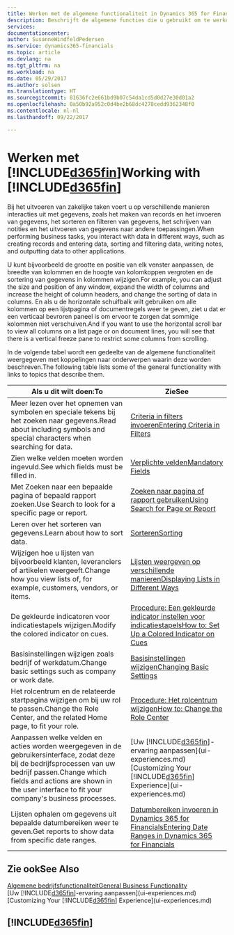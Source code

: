 ```yaml
---
title: Werken met de algemene functionaliteit in Dynamics 365 for Financials | Microsoft Docs
description: Beschrijft de algemene functies die u gebruikt om te werken met gegevens in Financials, zoals waarden invoeren, gegevens sorteren en weergaven wijzigen.
services: 
documentationcenter: 
author: SusanneWindfeldPedersen
ms.service: dynamics365-financials
ms.topic: article
ms.devlang: na
ms.tgt_pltfrm: na
ms.workload: na
ms.date: 05/29/2017
ms.author: solsen
ms.translationtype: HT
ms.sourcegitcommit: 81636fc2e661bd9b07c54da1cd5d0d27e30d01a2
ms.openlocfilehash: 0a50b92a952c0d4be2b68dc4278cedd9362348f0
ms.contentlocale: nl-nl
ms.lasthandoff: 09/22/2017

---
```

# <a name="working-with-included365finincludesd365finlongmdmd"></a><span data-ttu-id="22ad4-103">Werken met [!INCLUDE[d365fin](includes/d365fin_long_md.md)]</span><span class="sxs-lookup"><span data-stu-id="22ad4-103">Working with [!INCLUDE[d365fin](includes/d365fin_long_md.md)]</span></span>
<span data-ttu-id="22ad4-104">Bij het uitvoeren van zakelijke taken voert u op verschillende manieren interacties uit met gegevens, zoals het maken van records en het invoeren van gegevens, het sorteren en filteren van gegevens, het schrijven van notities en het uitvoeren van gegevens naar andere toepassingen.</span><span class="sxs-lookup"><span data-stu-id="22ad4-104">When performing business tasks, you interact with data in different ways, such as creating records and entering data, sorting and filtering data, writing notes, and outputting data to other applications.</span></span>

<span data-ttu-id="22ad4-105">U kunt bijvoorbeeld de grootte en positie van elk venster aanpassen, de breedte van kolommen en de hoogte van kolomkoppen vergroten en de sortering van gegevens in kolommen wijzigen.</span><span class="sxs-lookup"><span data-stu-id="22ad4-105">For example, you can adjust the size and position of any window, expand the width of columns and increase the height of column headers, and change the sorting of data in columns.</span></span> <span data-ttu-id="22ad4-106">En als u de horizontale schuifbalk wilt gebruiken om alle kolommen op een lijstpagina of documentregels weer te geven, ziet u dat er een verticaal bevroren paneel is om ervoor te zorgen dat sommige kolommen niet verschuiven.</span><span class="sxs-lookup"><span data-stu-id="22ad4-106">And if you want to use the horizontal scroll bar to view all columns on a list page or on document lines, you will see that there is a vertical freeze pane to restrict some columns from scrolling.</span></span>

<span data-ttu-id="22ad4-107">In de volgende tabel wordt een gedeelte van de algemene functionaliteit weergegeven met koppelingen naar onderwerpen waarin deze worden beschreven.</span><span class="sxs-lookup"><span data-stu-id="22ad4-107">The following table lists some of the general functionality with links to topics that describe them.</span></span>

| <span data-ttu-id="22ad4-108">Als u dit wilt doen:</span><span class="sxs-lookup"><span data-stu-id="22ad4-108">To</span></span> | <span data-ttu-id="22ad4-109">Zie</span><span class="sxs-lookup"><span data-stu-id="22ad4-109">See</span></span> |
| --- | --- |
| <span data-ttu-id="22ad4-110">Meer lezen over het opnemen van symbolen en speciale tekens bij het zoeken naar gegevens.</span><span class="sxs-lookup"><span data-stu-id="22ad4-110">Read about including symbols and special characters when searching for data.</span></span> |[<span data-ttu-id="22ad4-111">Criteria in filters invoeren</span><span class="sxs-lookup"><span data-stu-id="22ad4-111">Entering Criteria in Filters</span></span>](ui-enter-criteria-filters.md) |
| <span data-ttu-id="22ad4-112">Zien welke velden moeten worden ingevuld.</span><span class="sxs-lookup"><span data-stu-id="22ad4-112">See which fields must be filled in.</span></span> |[<span data-ttu-id="22ad4-113">Verplichte velden</span><span class="sxs-lookup"><span data-stu-id="22ad4-113">Mandatory Fields</span></span>](ui-mandatory-fields.md) |
| <span data-ttu-id="22ad4-114">Met Zoeken naar een bepaalde pagina of bepaald rapport zoeken.</span><span class="sxs-lookup"><span data-stu-id="22ad4-114">Use Search to look for a specific page or report.</span></span> |[<span data-ttu-id="22ad4-115">Zoeken naar pagina of rapport gebruiken</span><span class="sxs-lookup"><span data-stu-id="22ad4-115">Using Search for Page or Report</span></span>](ui-search.md) |
| <span data-ttu-id="22ad4-116">Leren over het sorteren van gegevens.</span><span class="sxs-lookup"><span data-stu-id="22ad4-116">Learn about how to sort data.</span></span> |[<span data-ttu-id="22ad4-117">Sorteren</span><span class="sxs-lookup"><span data-stu-id="22ad4-117">Sorting</span></span>](ui-sorting.md) |
| <span data-ttu-id="22ad4-118">Wijzigen hoe u lijsten van bijvoorbeeld klanten, leveranciers of artikelen weergeeft.</span><span class="sxs-lookup"><span data-stu-id="22ad4-118">Change how you view lists of, for example, customers, vendors, or items.</span></span> |[<span data-ttu-id="22ad4-119">Lijsten weergeven op verschillende manieren</span><span class="sxs-lookup"><span data-stu-id="22ad4-119">Displaying Lists in Different Ways</span></span>](across-display-lists-different-views.md) |
| <span data-ttu-id="22ad4-120">De gekleurde indicatoren voor indicatiestapels wijzigen.</span><span class="sxs-lookup"><span data-stu-id="22ad4-120">Modify the colored indicator on cues.</span></span> |[<span data-ttu-id="22ad4-121">Procedure: Een gekleurde indicator instellen voor indicatiestapels</span><span class="sxs-lookup"><span data-stu-id="22ad4-121">How to: Set Up a Colored Indicator on Cues</span></span>](ui-how-setup-colored-indicator-cues.md) |
| <span data-ttu-id="22ad4-122">Basisinstellingen wijzigen zoals bedrijf of werkdatum.</span><span class="sxs-lookup"><span data-stu-id="22ad4-122">Change basic settings such as company or work date.</span></span> |[<span data-ttu-id="22ad4-123">Basisinstellingen wijzigen</span><span class="sxs-lookup"><span data-stu-id="22ad4-123">Changing Basic Settings</span></span>](ui-change-basic-settings.md) |
| <span data-ttu-id="22ad4-124">Het rolcentrum en de relateerde startpagina wijzigen om bij uw rol te passen.</span><span class="sxs-lookup"><span data-stu-id="22ad4-124">Change the Role Center, and the related Home page, to fit your role.</span></span> |[<span data-ttu-id="22ad4-125">Procedure: Het rolcentrum wijzigen</span><span class="sxs-lookup"><span data-stu-id="22ad4-125">How to: Change the Role Center</span></span>](change-role.md) |
| <span data-ttu-id="22ad4-126">Aanpassen welke velden en acties worden weergegeven in de gebruikersinterface, zodat deze bij de bedrijfsprocessen van uw bedrijf passen.</span><span class="sxs-lookup"><span data-stu-id="22ad4-126">Change which fields and actions are shown in the user interface to fit your company's business processes.</span></span> |<span data-ttu-id="22ad4-127">[Uw [!INCLUDE[d365fin](includes/d365fin_md.md)]-ervaring aanpassen](ui-experiences.md)</span><span class="sxs-lookup"><span data-stu-id="22ad4-127">[Customizing Your [!INCLUDE[d365fin](includes/d365fin_md.md)] Experience](ui-experiences.md)</span></span> |
| <span data-ttu-id="22ad4-128">Lijsten ophalen om gegevens uit bepaalde datumbereiken weer te geven.</span><span class="sxs-lookup"><span data-stu-id="22ad4-128">Get reports to show data from specific date ranges.</span></span> |[<span data-ttu-id="22ad4-129">Datumbereiken invoeren in Dynamics 365 for Financials</span><span class="sxs-lookup"><span data-stu-id="22ad4-129">Entering Date Ranges in Dynamics 365 for Financials</span></span>](ui-enter-date-ranges.md) |

## <a name="see-also"></a><span data-ttu-id="22ad4-130">Zie ook</span><span class="sxs-lookup"><span data-stu-id="22ad4-130">See Also</span></span>
[<span data-ttu-id="22ad4-131">Algemene bedrijfsfunctionaliteit</span><span class="sxs-lookup"><span data-stu-id="22ad4-131">General Business Functionality</span></span>](ui-across-business-areas.md)  
<span data-ttu-id="22ad4-132">[Uw [!INCLUDE[d365fin](includes/d365fin_md.md)]-ervaring aanpassen](ui-experiences.md)</span><span class="sxs-lookup"><span data-stu-id="22ad4-132">[Customizing Your [!INCLUDE[d365fin](includes/d365fin_md.md)] Experience](ui-experiences.md)</span></span>  

## [!INCLUDE[d365fin](includes/free_trial_md.md)]

